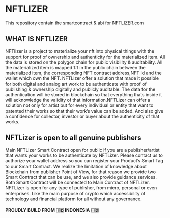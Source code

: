 # NFTLIZER
This repository contain the smartcontract & abi for NFTLIZER.com

## WHAT IS NFTLIZER
NFTlizer is a project to materialize your nft into physical things with the support for proof of ownership and authenticity for the materialized item. All the data is stored on the polygon chain for public visibility & auditability. All the materialized item is mapped 1:1 in the public chain between the materialized item, the corresponding NFT contract address,NFT Id and the wallet which own the NFT.
NFTLizer offer a solution that made it possible for both digital and analog art work to be authenticate with proof of publishing & ownership digitally and publicly auditable. The data for the authentication will be stored in blockchain so that everything thats inside it will acknowledge the validity of that information.NFTLizer can offer a solution not only for artist but for every individual or entity that want to patented their works so that their work’s value can be added. And also give a confidence for collector, investor or buyer about the authenticity of that works.

## NFTLizer is open to all genuine publishers
Main NFTLizer Smart Contract open for public if you are a publisher/artist that wants your works to be authenticate by NFTLizer. Please contact us to authorize your wallet address so you can register your Product’s Smart Tag to our Smart Contract. We realize the limitation of knowledge about Blockchain from publisher Point of View, for that reason we provide two Smart Contract that can be use, and we also provide guidance services. Both Smart Contract will be connected to Main Contract of NFTLizer. NFTLizer is open for any type of publisher, from micro, personal or even enterprises. Like the main purpose of crypto which accessibility of technology and financial platform for all without any governance.




#### PROUDLY BUILD FROM 🇮🇩 INDONESIA 🇮🇩
